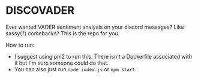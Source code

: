 # DISCOVADER

Ever wanted VADER sentiment analysis on your discord messages? Like sassy(?) comebacks? This is the repo for you.

How to run:
- I suggest using pm2 to run this. There isn't a Dockerfile associated with it but I'm sure someone could do that.
- You can also just run `node index.js` or `npm start`.
